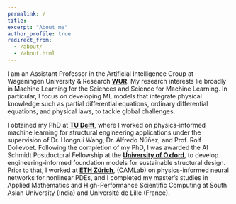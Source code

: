 ```yaml
---
permalink: /
title: 
excerpt: "About me"
author_profile: true
redirect_from: 
  - /about/
  - /about.html
---
```


I am an Assistant Professor in the Artificial Intelligence Group at Wageningen University & Research [**WUR**](https://www.wur.nl/en/research-results/chair-groups/plant-sciences/artificial-intelligence-group-1.htm). My research interests lie broadly in Machine Learning for the Sciences and Science for Machine Learning. In particular, I focus on developing ML models that integrate physical knowledge such as partial differential equations, ordinary differential equations, and physical laws, to tackle global challenges.

I obtained my PhD at [**TU Delft**](https://www.tudelft.nl/citg/over-faculteit/afdelingen/engineering-structures), where I worked on physics-informed machine learning for structural engineering applications under the supervision of Dr. Hongrui Wang, Dr. Alfredo Núñez, and Prof. Rolf Dollevoet. Following the completion of my PhD, I was awarded the AI Schmidt Postdoctoral Fellowship at the [**University of Oxford**](https://www.ox.ac.uk/news/2025-05-02-oxford-welcomes-new-schmidt-ai-science-fellows), to develop engineering-informed foundation models for sustainable structural design. Prior to that, I worked at [**ETH Zürich**](https://camlab.ethz.ch/the-group/group-head.html), (CAMLab) on physics-informed neural networks for nonlinear PDEs, and I completed my master’s studies in Applied Mathematics and High-Performance Scientific Computing at South Asian University (India) and Université de Lille (France).



